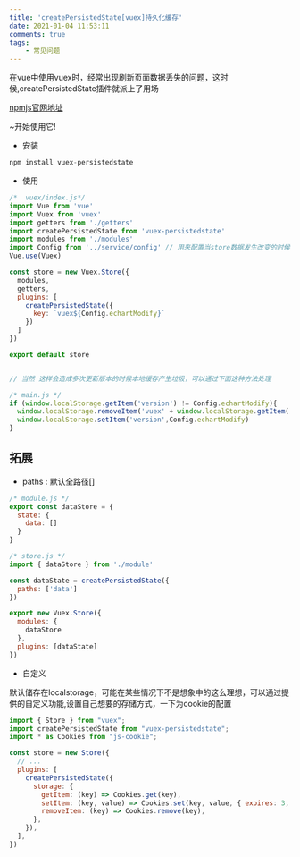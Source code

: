 ```yaml
---
title: 'createPersistedState[vuex]持久化缓存'
date: 2021-01-04 11:53:11
comments: true
tags:
	- 常见问题
---
```



在vue中使用vuex时，经常出现刷新页面数据丢失的问题，这时候,createPersistedState插件就派上了用场

[npmjs官网地址](https://www.npmjs.com/package/vuex-persistedstate)


~开始使用它!

- 安装

``` javascript
npm install vuex-persistedstate
```
<!-- more -->

- 使用

``` javascript
/*  vuex/index.js*/
import Vue from 'vue'
import Vuex from 'vuex'
import getters from './getters'
import createPersistedState from 'vuex-persistedstate'
import modules from './modules'
import Config from '../service/config' // 用来配置当store数据发生改变的时候，修改浏览器本地缓存
Vue.use(Vuex)

const store = new Vuex.Store({
  modules,
  getters,
  plugins: [
    createPersistedState({
      key: `vuex${Config.echartModify}`
    })
  ]
})

export default store


// 当然 这样会造成多次更新版本的时候本地缓存产生垃圾，可以通过下面这种方法处理 

/* main.js */
if (window.localStorage.getItem('version') != Config.echartModify){
  window.localStorage.removeItem('vuex' + window.localStorage.getItem('version'))
  window.localStorage.setItem('version',Config.echartModify)
}

```

## 拓展


- paths <Array> : 默认全路径[]

``` javascript
/* module.js */
export const dataStore = {
  state: {
    data: []
  }
}

/* store.js */
import { dataStore } from './module'

const dataState = createPersistedState({
  paths: ['data']
})

export new Vuex.Store({
  modules: {
    dataStore
  },
  plugins: [dataState]
})
```

- 自定义

默认储存在localstorage，可能在某些情况下不是想象中的这么理想，可以通过提供的自定义功能,设置自己想要的存储方式，一下为cookie的配置


```javascript
import { Store } from "vuex";
import createPersistedState from "vuex-persistedstate";
import * as Cookies from "js-cookie";

const store = new Store({
  // ...
  plugins: [
    createPersistedState({
      storage: {
        getItem: (key) => Cookies.get(key),
        setItem: (key, value) => Cookies.set(key, value, { expires: 3, secure: true }),
        removeItem: (key) => Cookies.remove(key),
      },
    }),
  ],
})
```
